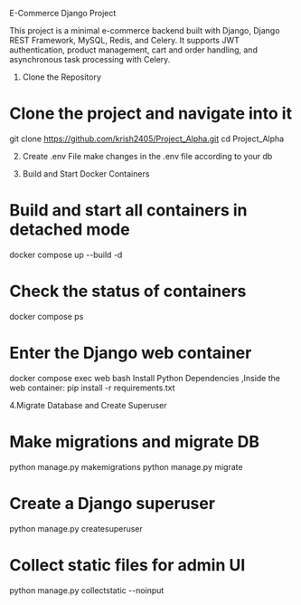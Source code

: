E-Commerce Django Project

This project is a minimal e-commerce backend built with Django, Django REST Framework, MySQL, Redis, and Celery. It supports JWT authentication, product management, cart and order handling, and asynchronous task processing with Celery.

1. Clone the Repository
# Clone the project and navigate into it
git clone https://github.com/krish2405/Project_Alpha.git
cd Project_Alpha

2. Create .env File
make changes in the .env file according to your db 

3. Build and Start Docker Containers
# Build and start all containers in detached mode
docker compose up --build -d

# Check the status of containers
docker compose ps

# Enter the Django web container
docker compose exec web bash
Install Python Dependencies ,Inside the web container:
pip install -r requirements.txt

4.Migrate Database and Create Superuser
# Make migrations and migrate DB
python manage.py makemigrations
python manage.py migrate

# Create a Django superuser
python manage.py createsuperuser

# Collect static files for admin UI
python manage.py collectstatic --noinput


